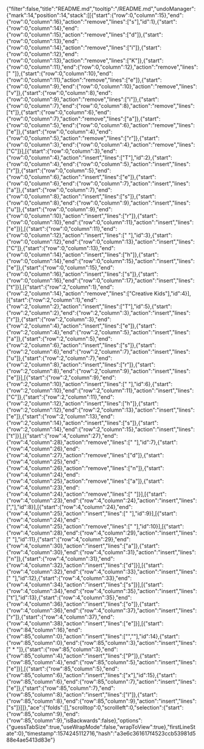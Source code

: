 {"filter":false,"title":"README.md","tooltip":"/README.md","undoManager":{"mark":14,"position":14,"stack":[[{"start":{"row":0,"column":15},"end":{"row":0,"column":16},"action":"remove","lines":["s"],"id":1},{"start":{"row":0,"column":14},"end":{"row":0,"column":15},"action":"remove","lines":["d"]},{"start":{"row":0,"column":13},"end":{"row":0,"column":14},"action":"remove","lines":["i"]},{"start":{"row":0,"column":12},"end":{"row":0,"column":13},"action":"remove","lines":["K"]},{"start":{"row":0,"column":11},"end":{"row":0,"column":12},"action":"remove","lines":[" "]},{"start":{"row":0,"column":10},"end":{"row":0,"column":11},"action":"remove","lines":["e"]},{"start":{"row":0,"column":9},"end":{"row":0,"column":10},"action":"remove","lines":["v"]},{"start":{"row":0,"column":8},"end":{"row":0,"column":9},"action":"remove","lines":["i"]},{"start":{"row":0,"column":7},"end":{"row":0,"column":8},"action":"remove","lines":["t"]},{"start":{"row":0,"column":6},"end":{"row":0,"column":7},"action":"remove","lines":["a"]},{"start":{"row":0,"column":5},"end":{"row":0,"column":6},"action":"remove","lines":["e"]},{"start":{"row":0,"column":4},"end":{"row":0,"column":5},"action":"remove","lines":["r"]},{"start":{"row":0,"column":3},"end":{"row":0,"column":4},"action":"remove","lines":["C"]}],[{"start":{"row":0,"column":3},"end":{"row":0,"column":4},"action":"insert","lines":["T"],"id":2},{"start":{"row":0,"column":4},"end":{"row":0,"column":5},"action":"insert","lines":["r"]},{"start":{"row":0,"column":5},"end":{"row":0,"column":6},"action":"insert","lines":["e"]},{"start":{"row":0,"column":6},"end":{"row":0,"column":7},"action":"insert","lines":["a"]},{"start":{"row":0,"column":7},"end":{"row":0,"column":8},"action":"insert","lines":["s"]},{"start":{"row":0,"column":8},"end":{"row":0,"column":9},"action":"insert","lines":["u"]},{"start":{"row":0,"column":9},"end":{"row":0,"column":10},"action":"insert","lines":["r"]},{"start":{"row":0,"column":10},"end":{"row":0,"column":11},"action":"insert","lines":["e"]}],[{"start":{"row":0,"column":11},"end":{"row":0,"column":12},"action":"insert","lines":[" "],"id":3},{"start":{"row":0,"column":12},"end":{"row":0,"column":13},"action":"insert","lines":["C"]},{"start":{"row":0,"column":13},"end":{"row":0,"column":14},"action":"insert","lines":["h"]},{"start":{"row":0,"column":14},"end":{"row":0,"column":15},"action":"insert","lines":["e"]},{"start":{"row":0,"column":15},"end":{"row":0,"column":16},"action":"insert","lines":["s"]},{"start":{"row":0,"column":16},"end":{"row":0,"column":17},"action":"insert","lines":["t"]}],[{"start":{"row":2,"column":1},"end":{"row":2,"column":14},"action":"remove","lines":["Creative Kids"],"id":4}],[{"start":{"row":2,"column":1},"end":{"row":2,"column":2},"action":"insert","lines":["T"],"id":5},{"start":{"row":2,"column":2},"end":{"row":2,"column":3},"action":"insert","lines":["r"]},{"start":{"row":2,"column":3},"end":{"row":2,"column":4},"action":"insert","lines":["e"]},{"start":{"row":2,"column":4},"end":{"row":2,"column":5},"action":"insert","lines":["a"]},{"start":{"row":2,"column":5},"end":{"row":2,"column":6},"action":"insert","lines":["s"]},{"start":{"row":2,"column":6},"end":{"row":2,"column":7},"action":"insert","lines":["u"]},{"start":{"row":2,"column":7},"end":{"row":2,"column":8},"action":"insert","lines":["r"]},{"start":{"row":2,"column":8},"end":{"row":2,"column":9},"action":"insert","lines":["e"]}],[{"start":{"row":2,"column":9},"end":{"row":2,"column":10},"action":"insert","lines":[" "],"id":6},{"start":{"row":2,"column":10},"end":{"row":2,"column":11},"action":"insert","lines":["C"]},{"start":{"row":2,"column":11},"end":{"row":2,"column":12},"action":"insert","lines":["h"]},{"start":{"row":2,"column":12},"end":{"row":2,"column":13},"action":"insert","lines":["e"]},{"start":{"row":2,"column":13},"end":{"row":2,"column":14},"action":"insert","lines":["s"]},{"start":{"row":2,"column":14},"end":{"row":2,"column":15},"action":"insert","lines":["t"]}],[{"start":{"row":4,"column":27},"end":{"row":4,"column":28},"action":"remove","lines":[" "],"id":7},{"start":{"row":4,"column":26},"end":{"row":4,"column":27},"action":"remove","lines":["d"]},{"start":{"row":4,"column":25},"end":{"row":4,"column":26},"action":"remove","lines":["n"]},{"start":{"row":4,"column":24},"end":{"row":4,"column":25},"action":"remove","lines":["a"]},{"start":{"row":4,"column":23},"end":{"row":4,"column":24},"action":"remove","lines":[" "]}],[{"start":{"row":4,"column":23},"end":{"row":4,"column":24},"action":"insert","lines":[","],"id":8}],[{"start":{"row":4,"column":24},"end":{"row":4,"column":25},"action":"insert","lines":[" "],"id":9}],[{"start":{"row":4,"column":24},"end":{"row":4,"column":25},"action":"remove","lines":[" "],"id":10}],[{"start":{"row":4,"column":28},"end":{"row":4,"column":29},"action":"insert","lines":[" "],"id":11},{"start":{"row":4,"column":29},"end":{"row":4,"column":30},"action":"insert","lines":["a"]},{"start":{"row":4,"column":30},"end":{"row":4,"column":31},"action":"insert","lines":["n"]},{"start":{"row":4,"column":31},"end":{"row":4,"column":32},"action":"insert","lines":["d"]}],[{"start":{"row":4,"column":32},"end":{"row":4,"column":33},"action":"insert","lines":[" "],"id":12},{"start":{"row":4,"column":33},"end":{"row":4,"column":34},"action":"insert","lines":["s"]}],[{"start":{"row":4,"column":34},"end":{"row":4,"column":35},"action":"insert","lines":["t"],"id":13},{"start":{"row":4,"column":35},"end":{"row":4,"column":36},"action":"insert","lines":["o"]},{"start":{"row":4,"column":36},"end":{"row":4,"column":37},"action":"insert","lines":["r"]},{"start":{"row":4,"column":37},"end":{"row":4,"column":38},"action":"insert","lines":["e"]}],[{"start":{"row":84,"column":16},"end":{"row":85,"column":0},"action":"insert","lines":["",""],"id":14},{"start":{"row":85,"column":0},"end":{"row":85,"column":3},"action":"insert","lines":[" * "]},{"start":{"row":85,"column":3},"end":{"row":85,"column":4},"action":"insert","lines":["P"]},{"start":{"row":85,"column":4},"end":{"row":85,"column":5},"action":"insert","lines":["e"]}],[{"start":{"row":85,"column":5},"end":{"row":85,"column":6},"action":"insert","lines":["x"],"id":15},{"start":{"row":85,"column":6},"end":{"row":85,"column":7},"action":"insert","lines":["e"]},{"start":{"row":85,"column":7},"end":{"row":85,"column":8},"action":"insert","lines":["l"]},{"start":{"row":85,"column":8},"end":{"row":85,"column":9},"action":"insert","lines":["s"]}]]},"ace":{"folds":[],"scrolltop":0,"scrollleft":0,"selection":{"start":{"row":85,"column":9},"end":{"row":85,"column":9},"isBackwards":false},"options":{"guessTabSize":true,"useWrapMode":false,"wrapToView":true},"firstLineState":0},"timestamp":1574245112716,"hash":"a3e6c361617f4523ccb53981d588e4ae5413d83e"}